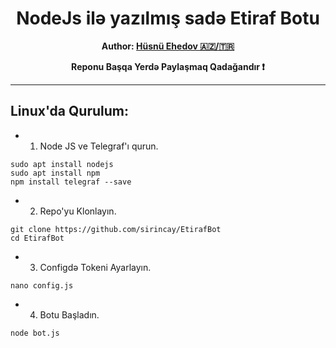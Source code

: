 <div align="center">
  <h1> NodeJs ilə yazılmış sadə Etiraf Botu</h1>
   <b>Author: <a href="t.me/husnuehedov">Hüsnü Ehedov 🇦🇿/🇹🇷</a></b>
</div>
<p align="center">
    <b>Reponu Başqa Yerdə Paylaşmaq Qadağandır ❗️</b>
</p>

----
###


## Linux'da Qurulum:

- 1. Node JS ve Telegraf'ı qurun.
```
sudo apt install nodejs
sudo apt install npm
npm install telegraf --save
```
- 2. Repo'yu Klonlayın.
```
git clone https://github.com/sirincay/EtirafBot
cd EtirafBot
```
- 3. Configdə Tokeni Ayarlayın.
```
nano config.js
```
- 4. Botu Başladın.
```
node bot.js
```     

